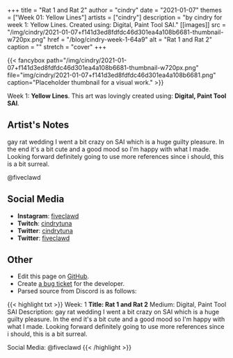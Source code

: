+++
title =       "Rat 1 and Rat 2"
author =      "cindry"
date =        "2021-01-07"
themes =      ["Week 01: Yellow Lines"]
artists =     ["cindry"]
description = "by cindry for week 1: Yellow Lines. Created using: Digital, Paint Tool SAI."
[[images]]
      src = "/img/cindry/2021-01-07+f141d3ed8fdfdc46d301ea4a108b6681-thumbnail-w720px.png"
      href = "/blog/cindry-week-1-64a9"
      alt = "Rat 1 and Rat 2"
      caption = ""
      stretch = "cover"
+++


{{< fancybox path="/img/cindry/2021-01-07+f141d3ed8fdfdc46d301ea4a108b6681-thumbnail-w720px.png" file="img/cindry/2021-01-07+f141d3ed8fdfdc46d301ea4a108b6681.png" caption="Placeholder thumbnail for a visual work." >}}


Week 1: **Yellow Lines**. This art was lovingly created using: **Digital, Paint Tool SAI**.

## Artist's Notes

gay rat wedding
I went a bit crazy on SAI which is a huge guilty pleasure. In the end it's a bit cute and a good mood so I'm happy with what I made. Looking forward definitely going to use more references since i should, this is a bit surreal.

@fiveclawd

## Social Media

- **Instagram**: <a href='https://instagram.com/fiveclawd' target='_blank'>fiveclawd</a>
- **Twitch**: <a href='https://twitch.tv/cindrytuna' target='_blank'>cindrytuna</a>
- **Twitter**: <a href='https://twitter.com/cindrytuna' target='_blank'>cindrytuna</a>
- **Twitter**: <a href='https://twitter.com/fiveclawd' target='_blank'>fiveclawd</a>

## Other

- Edit this page on [GitHub](https://github.com/teaminkling/web-refresh/edit/main/content/blog/cindry-week-1-64a9.md).
- Create [a bug ticket](https://github.com/teaminkling/web-refresh/issues/new?assignees=&labels=bug&template=problem-report.md&title=) for the developer.
- Parsed source from Discord is as follows:

{{< highlight txt >}}
Week: 1
**Title:  Rat 1 and Rat 2**
Medium: Digital, Paint Tool SAI
Description: gay rat wedding
I went a bit crazy on SAI which is a huge guilty pleasure. In the end it's a bit cute and a good mood so I'm happy with what I made. Looking forward definitely going to use more references since i should, this is a bit surreal.

Social Media: @fiveclawd
{{< /highlight >}}